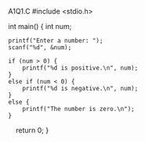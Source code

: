 A1Q1.C
#include <stdio.h>

int main() {
    int num;

    printf("Enter a number: ");
    scanf("%d", &num);

    if (num > 0) {
        printf("%d is positive.\n", num);
    }
    else if (num < 0) {
        printf("%d is negative.\n", num);
    }
    else {
        printf("The number is zero.\n");
    }

    return 0;
}

